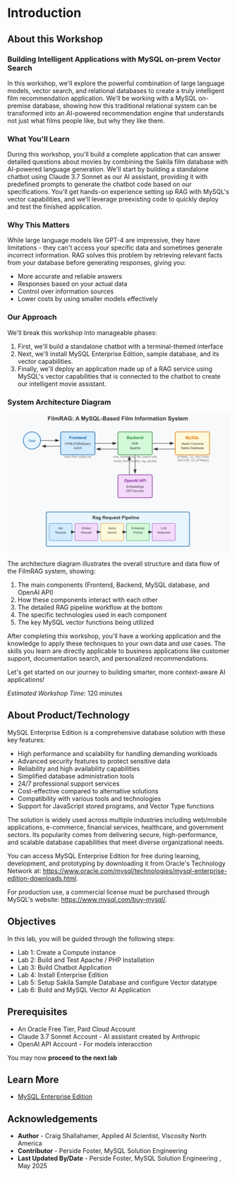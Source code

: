 # Introduction

## About this Workshop

### Building Intelligent Applications with MySQL on-prem Vector Search

In this workshop, we'll explore the powerful combination of large language models, vector search, and relational databases to create a truly intelligent film recommendation application. We'll be working with a MySQL on-premise database, showing how this traditional relational system can be transformed into an AI-powered recommendation engine that understands not just what films people like, but why they like them.

### What You'll Learn

During this workshop, you'll build a complete application that can answer detailed questions about movies by combining the Sakila film database with AI-powered language generation. We'll start by building a standalone chatbot using Claude 3.7 Sonnet as our AI assistant, providing it with predefined prompts to generate the chatbot code based on our specifications. You'll get hands-on experience setting up RAG with MySQL's vector capabilities, and we'll leverage preexisting code to quickly deploy and test the finished application.

### Why This Matters

While large language models like GPT-4 are impressive, they have limitations - they can't access your specific data and sometimes generate incorrect information. RAG solves this problem by retrieving relevant facts from your database before generating responses, giving you:

- More accurate and reliable answers
- Responses based on your actual data
- Control over information sources
- Lower costs by using smaller models effectively

### Our Approach

We'll break this workshop into manageable phases:

1. First, we'll build a standalone chatbot with a terminal-themed interface
2. Next, we'll install MySQL Enterprise Edition, sample database, and its vector capabilities.
3. Finally, we'll deploy an application made up of a RAG service using MySQL's vector capabilities that is connected to the chatbot to create our intelligent movie assistant.


### System Architecture Diagram

![System Architecture](./images/rag-diagram-pipe.png "System Architecture")

The architecture diagram illustrates the overall structure and data flow of the FilmRAG system, showing:

1. The main components (Frontend, Backend, MySQL database, and OpenAI API)
2. How these components interact with each other
3. The detailed RAG pipeline workflow at the bottom
4. The specific technologies used in each component
5. The key MySQL vector functions being utilized


After completing this workshop, you'll have a working application and the knowledge to apply these techniques to your own data and use cases. The skills you learn are directly applicable to business applications like customer support, documentation search, and personalized recommendations.

Let's get started on our journey to building smarter, more context-aware AI applications!

_Estimated Workshop Time:_ 120 minutes

## About Product/Technology

MySQL Enterprise Edition is a comprehensive database solution with these key features:

- High performance and scalability for handling demanding workloads
- Advanced security features to protect sensitive data
- Reliability and high availability capabilities
- Simplified database administration tools
- 24/7 professional support services
- Cost-effective compared to alternative solutions
- Compatibility with various tools and technologies
- Support for JavaScript stored programs, and Vector Type functions

The solution is widely used across multiple industries including web/mobile applications, e-commerce, financial services, healthcare, and government sectors. Its popularity comes from delivering secure, high-performance, and scalable database capabilities that meet diverse organizational needs.

You can access MySQL Enterprise Edition for free during learning, development, and prototyping by downloading it from Oracle's Technology Network at: https://www.oracle.com/mysql/technologies/mysql-enterprise-edition-downloads.html. 

For production use, a commercial license must be purchased through MySQL's website: https://www.mysql.com/buy-mysql/.

## Objectives

In this lab, you will be guided through the following steps:

- Lab 1: Create a Compute instance
- Lab 2: Build and Test Apache / PHP Installation
- Lab 3: Build Chatbot Application
- Lab 4: Install Enterprise Edition
- Lab 5: Setup Sakila Sample Database and configure Vector datatype
- Lab 6: Build and MySQL Vector AI Application

## Prerequisites

- An Oracle Free Tier, Paid  Cloud Account
- Claude 3.7 Sonnet Account -  AI assistant created by Anthropic
- OpenAI API Account - For models interacction

You may now **proceed to the next lab**

## Learn More

- [MySQL Enterprise Edition](https://www.oracle.com/mysql/enterprise/)

## Acknowledgements

- **Author** - Craig Shallahamer, Applied AI Scientist, Viscosity North America
- **Contributor** - Perside Foster, MySQL Solution Engineering 
- **Last Updated By/Date** - Perside Foster, MySQL Solution Engineering , May 2025